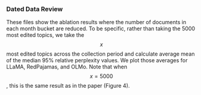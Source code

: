 ### Dated Data Review

These files show the ablation results where the number of documents in each month bucket are reduced. To be specific, rather than taking the 5000 most edited topics, we take the $$x$$ most edited topics across the collection period and calculate average mean of the median 95% relative perplexity values. We plot those averages for LLaMA, RedPajamas, and OLMo. Note that when $$x=5000$$, this is the same result as in the paper (Figure 4).
